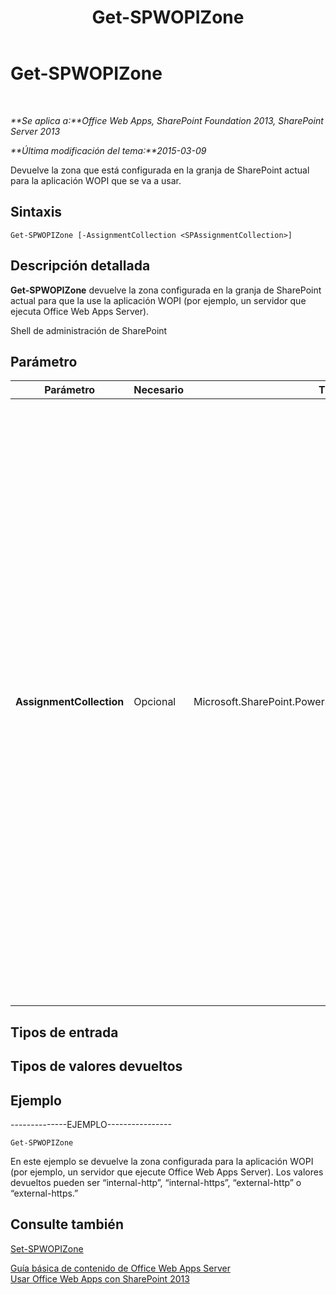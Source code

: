 ﻿---
title: Get-SPWOPIZone
TOCTitle: Get-SPWOPIZone
ms:assetid: 5a37e106-272c-43e9-ae09-20888b296af0
ms:mtpsurl: https://technet.microsoft.com/es-es/library/JJ219439(v=office.15)
ms:contentKeyID: 48793526
ms.date: 12/18/2017
mtps_version: v=office.15
ms.translationtype: HT
---

# Get-SPWOPIZone

 

_**Se aplica a:**Office Web Apps, SharePoint Foundation 2013, SharePoint Server 2013_

_**Última modificación del tema:**2015-03-09_

Devuelve la zona que está configurada en la granja de SharePoint actual para la aplicación WOPI que se va a usar.

## Sintaxis

    Get-SPWOPIZone [-AssignmentCollection <SPAssignmentCollection>]

## Descripción detallada

**Get-SPWOPIZone** devuelve la zona configurada en la granja de SharePoint actual para que la use la aplicación WOPI (por ejemplo, un servidor que ejecuta Office Web Apps Server).

Shell de administración de SharePoint

## Parámetro


<table>
<colgroup>
<col style="width: 25%" />
<col style="width: 25%" />
<col style="width: 25%" />
<col style="width: 25%" />
</colgroup>
<thead>
<tr class="header">
<th>Parámetro</th>
<th>Necesario</th>
<th>Tipo</th>
<th>Descripción</th>
</tr>
</thead>
<tbody>
<tr class="odd">
<td><p><strong>AssignmentCollection</strong></p></td>
<td><p>Opcional</p></td>
<td><p>Microsoft.SharePoint.PowerShell.SPAssignmentCollection</p></td>
<td><p>Administra objetos para su correcta eliminación. El uso de objetos como <strong>SPWeb</strong> o <strong>SPSite</strong> puede requerir una gran cantidad de memoria y su uso en scripts de Windows PowerShell requiere una administración adecuada de la memoria. Mediante el uso del objeto <strong>SPAssignment</strong> se pueden asignar objetos a una variable y eliminar los objetos cuando ya no sean necesarios para liberar memoria. Cuando se usan los objetos <strong>SPWeb</strong>, <strong>SPSite</strong> o <strong>SPSiteAdministration</strong>, los objetos se eliminan automáticamente si no se usa una colección de asignaciones o el parámetro <strong>Global</strong>.</p>
<div class="alert">

> [!NOTE]
> Cuando se usa el parámetro <STRONG>Global</STRONG>, todos los objetos se guardan en el almacén global. Si los objetos no se usan de forma inmediata o se eliminan mediante el comando <STRONG>Stop-SPAssignment</STRONG>, puede producirse un error de memoria insuficiente.


</div>
<p></p></td>
</tr>
</tbody>
</table>


## Tipos de entrada

## Tipos de valores devueltos

## Ejemplo

\--------------EJEMPLO----------------

    Get-SPWOPIZone

En este ejemplo se devuelve la zona configurada para la aplicación WOPI (por ejemplo, un servidor que ejecute Office Web Apps Server). Los valores devueltos pueden ser “internal-http”, “internal-https”, “external-http” o “external-https.”

## Consulte también


[Set-SPWOPIZone](set-spwopizone.md)  


[Guía básica de contenido de Office Web Apps Server](content-roadmap-for-office-web-apps-server.md)  
[Usar Office Web Apps con SharePoint 2013](use-office-web-apps-with-sharepoint-2013.md)

